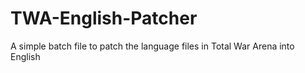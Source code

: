# TWA-English-Patcher
A simple batch file to patch the language files in Total War Arena into English
